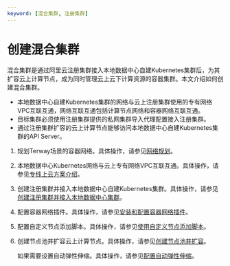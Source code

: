 ```yaml
---
keyword: [混合集群, 注册集群]
---
```


# 创建混合集群

混合集群是通过阿里云注册集群接入本地数据中心自建Kubernetes集群后，为其扩容云上计算节点，成为同时管理云上云下计算资源的容器集群。本文介绍如何创建混合集群。

-   本地数据中心自建Kubernetes集群的网络与云上注册集群使用的专有网络VPC互联互通，网络互联互通包括计算节点网络和容器网络互联互通。
-   目标集群必须使用注册集群提供的私网集群导入代理配置接入注册集群。
-   通过注册集群扩容的云上计算节点能够访问本地数据中心自建Kubernetes集群的API Server。

1.  规划Terway场景的容器网络。具体操作，请参见[网络规划](/cn.zh-CN/Kubernetes集群用户指南/网络/Kubernetes集群网络规划.md)。

2.  本地数据中心Kubernetes网络与云上专有网络VPC互联互通。具体操作，请参见[专线上云方案介绍](/cn.zh-CN/网络规划/专线上云方案介绍.md)。

3.  创建注册集群并接入本地数据中心自建Kubernetes集群。具体操作，请参见[创建注册集群并接入本地数据中心集群](/cn.zh-CN/Kubernetes集群用户指南/多云混合云/创建注册集群并接入本地数据中心集群.md)。

4.  配置容器网络插件。具体操作，请参见[安装和配置容器网络插件]()。

5.  配置自定义节点添加脚本。具体操作，请参见[使用自定义节点添加脚本]()。

6.  创建节点池并扩容云上计算节点。具体操作，请参见[创建节点池并扩容]()。

    如果需要设置自动弹性伸缩。具体操作，请参见[配置自动弹性伸缩]()。



